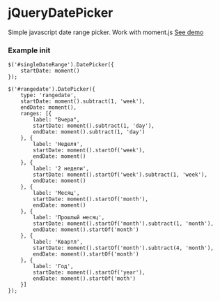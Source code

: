 # jQueryDatePicker
Simple javascript date range picker. Work with moment.js
[See demo](http://webislife.ru/daterangepicker)
### Example init

    $('#singleDateRange').DatePicker({
        startDate: moment()
    });

    $('#rangedate').DatePicker({
        type: 'rangedate',
        startDate: moment().subtract(1, 'week'),
        endDate: moment(),
        ranges: [{
            label: "Вчера",
            startDate: moment().subtract(1, 'day'),
            endDate: moment().subtract(1, 'day')
        }, {
            label: 'Неделя',
            startDate: moment().startOf('week'),
            endDate: moment()
        }, {
            label: '2 недели',
            startDate: moment().startOf('week').subtract(1, 'week'),
            endDate: moment()
        }, {
            label: 'Месяц',
            startDate: moment().startOf('month'),
            endDate: moment()
        }, {
            label: 'Прошлый месяц',
            startDate: moment().startOf('month').subtract(1, 'month'),
            endDate: moment().startOf('month')
        }, {
            label: 'Квартл',
            startDate: moment().startOf('month').subtract(4, 'month'),
            endDate: moment().startOf('month')
        }, {
            label: 'Год',
            startDate: moment().startOf('year'),
            endDate: moment().startOf('moth')
        }]
    });
